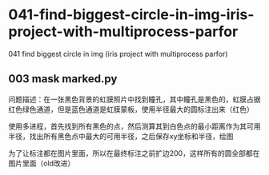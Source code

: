 # 041-find-biggest-circle-in-img-iris-project-with-multiprocess-parfor

041 find biggest circle in img (iris project with multiprocess parfor)

## 003 mask marked.py

问题描述：在一张黑色背景的虹膜照片中找到瞳孔，其中瞳孔是黑色的，虹膜占据红色绿色通道，但是蓝色通道是虹膜蒙板，使用半径最大的圆标注出来（红色）

使用多进程，首先找到所有黑色的点，然后测算其到白色点的最小距离作为其可用半径，找出所有黑色点中最大的可用半径，之后保存xy坐标和半径，绘图

为了让标注都在图片里面，所以在最终标注之前扩边200，这样所有的圆全部都在图片里面（old改进）

